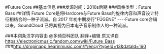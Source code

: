 #Future Core
##基本信息
###发源时间：2010s后期
###风格类型：Future Bass
##详情
Future Core是将Hardcore与Future Bass的旋律内容和声音设计特征相结合的一种子流派。自 2017 年初中期发行"FÜGENE"
----Future core合辑以来，SoundCloud 已将其视为日本电子音乐制作人的一种流派。

###本词条汉字内容由 @多频百科团队 翻译+编辑
原文译自 https://electronicmusic.fandom.com/wiki/Future_Bass
###http://dropinapp.hearinmusic.com/#/ency?typeId=13&dataId=160
